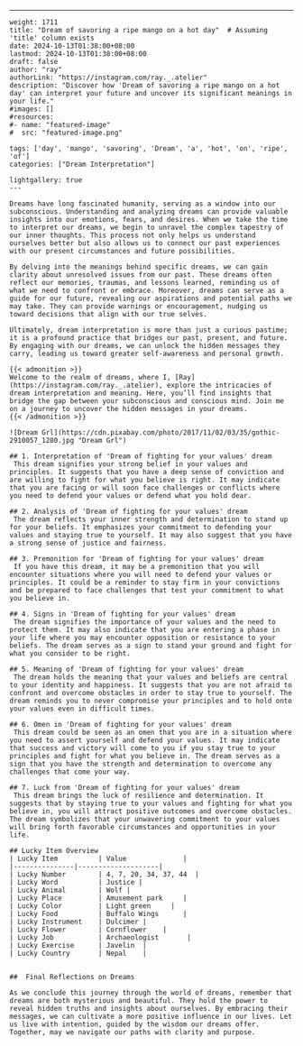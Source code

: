 ---
    weight: 1711
    title: "Dream of savoring a ripe mango on a hot day"  # Assuming 'title' column exists
    date: 2024-10-13T01:38:00+08:00
    lastmod: 2024-10-13T01:38:00+08:00
    draft: false
    author: "ray"
    authorLink: "https://instagram.com/ray._.atelier"
    description: "Discover how 'Dream of savoring a ripe mango on a hot day' can interpret your future and uncover its significant meanings in your life."
    #images: []
    #resources:
    #- name: "featured-image"
    #  src: "featured-image.png"
    
    tags: ['day', 'mango', 'savoring', 'Dream', 'a', 'hot', 'on', 'ripe', 'of']
    categories: ["Dream Interpretation"]
    
    lightgallery: true
    ---
    
    Dreams have long fascinated humanity, serving as a window into our subconscious. Understanding and analyzing dreams can provide valuable insights into our emotions, fears, and desires. When we take the time to interpret our dreams, we begin to unravel the complex tapestry of our inner thoughts. This process not only helps us understand ourselves better but also allows us to connect our past experiences with our present circumstances and future possibilities.
    
    By delving into the meanings behind specific dreams, we can gain clarity about unresolved issues from our past. These dreams often reflect our memories, traumas, and lessons learned, reminding us of what we need to confront or embrace. Moreover, dreams can serve as a guide for our future, revealing our aspirations and potential paths we may take. They can provide warnings or encouragement, nudging us toward decisions that align with our true selves.
    
    Ultimately, dream interpretation is more than just a curious pastime; it is a profound practice that bridges our past, present, and future. By engaging with our dreams, we can unlock the hidden messages they carry, leading us toward greater self-awareness and personal growth.
    
    {{< admonition >}}
    Welcome to the realm of dreams, where I, [Ray](https://instagram.com/ray._.atelier), explore the intricacies of dream interpretation and meaning. Here, you’ll find insights that bridge the gap between your subconscious and conscious mind. Join me on a journey to uncover the hidden messages in your dreams.
    {{< /admonition >}}
    
    ![Dream Grl](https://cdn.pixabay.com/photo/2017/11/02/03/35/gothic-2910057_1280.jpg "Dream Grl")
    
    ## 1. Interpretation of 'Dream of fighting for your values' dream
     This dream signifies your strong belief in your values and principles. It suggests that you have a deep sense of conviction and are willing to fight for what you believe is right. It may indicate that you are facing or will soon face challenges or conflicts where you need to defend your values or defend what you hold dear.
    
    ## 2. Analysis of 'Dream of fighting for your values' dream
     The dream reflects your inner strength and determination to stand up for your beliefs. It emphasizes your commitment to defending your values and staying true to yourself. It may also suggest that you have a strong sense of justice and fairness.
    
    ## 3. Premonition for 'Dream of fighting for your values' dream
     If you have this dream, it may be a premonition that you will encounter situations where you will need to defend your values or principles. It could be a reminder to stay firm in your convictions and be prepared to face challenges that test your commitment to what you believe in.
    
    ## 4. Signs in 'Dream of fighting for your values' dream
     The dream signifies the importance of your values and the need to protect them. It may also indicate that you are entering a phase in your life where you may encounter opposition or resistance to your beliefs. The dream serves as a sign to stand your ground and fight for what you consider to be right.
    
    ## 5. Meaning of 'Dream of fighting for your values' dream
     The dream holds the meaning that your values and beliefs are central to your identity and happiness. It suggests that you are not afraid to confront and overcome obstacles in order to stay true to yourself. The dream reminds you to never compromise your principles and to hold onto your values even in difficult times.
    
    ## 6. Omen in 'Dream of fighting for your values' dream
     This dream could be seen as an omen that you are in a situation where you need to assert yourself and defend your values. It may indicate that success and victory will come to you if you stay true to your principles and fight for what you believe in. The dream serves as a sign that you have the strength and determination to overcome any challenges that come your way.
    
    ## 7. Luck from 'Dream of fighting for your values' dream
     This dream brings the luck of resilience and determination. It suggests that by staying true to your values and fighting for what you believe in, you will attract positive outcomes and overcome obstacles. The dream symbolizes that your unwavering commitment to your values will bring forth favorable circumstances and opportunities in your life.
    
    ## Lucky Item Overview
    | Lucky Item          | Value              |
    |---------------|--------------------|
    | Lucky Number        | 4, 7, 20, 34, 37, 44  |
    | Lucky Word          | Justice |
    | Lucky Animal        | Wolf |
    | Lucky Place         | Amusement park     |
    | Lucky Color         | Light green     |
    | Lucky Food          | Buffalo Wings      |
    | Lucky Instrument    | Dulcimer |
    | Lucky Flower        | Cornflower    |
    | Lucky Job           | Archaeologist       |
    | Lucky Exercise      | Javelin  |
    | Lucky Country       | Nepal    |
    
    
    ##  Final Reflections on Dreams
    
    As we conclude this journey through the world of dreams, remember that dreams are both mysterious and beautiful. They hold the power to reveal hidden truths and insights about ourselves. By embracing their messages, we can cultivate a more positive influence in our lives. Let us live with intention, guided by the wisdom our dreams offer. Together, may we navigate our paths with clarity and purpose.
    